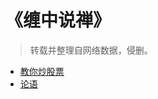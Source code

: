 # 《缠中说禅》

> 转载并整理自网络数据，侵删。

- [教你炒股票](https://taterboom.github.io/czsc-segment/缠中说禅-教你炒股票.html)
- [论语](https://taterboom.github.io/czsc-segment/缠中说禅-论语.html)
